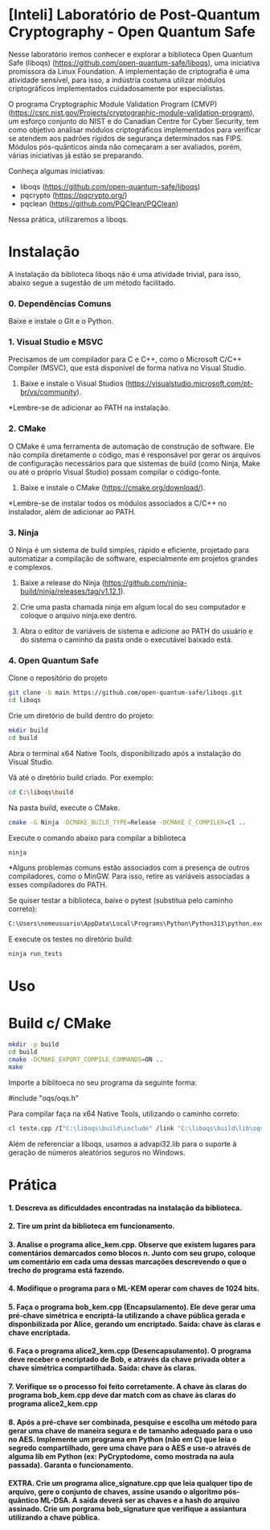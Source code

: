 # [Inteli] Laboratório de Post-Quantum Cryptography - Open Quantum Safe

Nesse laboratório iremos conhecer e explorar a biblioteca Open Quantum Safe (liboqs) (https://github.com/open-quantum-safe/liboqs), uma iniciativa promissora da Linux Foundation. A implementação de criptografia é uma atividade sensível, para isso, a indústria costuma utilizar módulos criptográficos implementados cuidadosamente por especialistas. 

O programa Cryptographic Module Validation Program (CMVP) (https://csrc.nist.gov/Projects/cryptographic-module-validation-program), um esforço conjunto do NIST e do Canadian Centre for Cyber Security, tem como objetivo analisar módulos criptográficos implementados para verificar se atendem aos padrões rígidos de segurança determinados nas FIPS. Módulos pós-quânticos ainda não começaram a ser avaliados, porém, várias iniciativas já estão se preparando. 

Conheça algumas iniciativas: 

- liboqs (https://github.com/open-quantum-safe/liboqs)
- pqcrypto (https://pqcrypto.org/)
- pqclean (https://github.com/PQClean/PQClean)

Nessa prática, utilizaremos a liboqs.

# Instalação

A instalação da biblioteca liboqs não é uma atividade trivial, para isso, abaixo segue a sugestão de um método facilitado. 

### 0. Dependências Comuns

Baixe e instale o Git e o Python.

### 1. Visual Studio e MSVC

Precisamos de um compilador para C e C++, como o Microsoft C/C++ Compiler (MSVC), que está disponível de forma nativa no Visual Studio.

1. Baixe e instale o Visual Studios (https://visualstudio.microsoft.com/pt-br/vs/community).

*Lembre-se de adicionar ao PATH na instalação. 

### 2. CMake

O CMake é uma ferramenta de automação de construção de software. Ele não compila diretamente o código, mas é responsável por gerar os arquivos de configuração necessários para que sistemas de build (como Ninja, Make ou até o próprio Visual Studio) possam compilar o código-fonte.

1. Baixe e instale o CMake (https://cmake.org/download/).

*Lembre-se de instalar todos os módulos associados a C/C++ no instalador, além de adicionar ao PATH. 

### 3. Ninja

O Ninja é um sistema de build simples, rápido e eficiente, projetado para automatizar a compilação de software, especialmente em projetos grandes e complexos.

1. Baixe a release do Ninja (https://github.com/ninja-build/ninja/releases/tag/v1.12.1).

2. Crie uma pasta chamada ninja em algum local do seu computador e coloque o arquivo ninja.exe dentro. 

3. Abra o editor de variáveis de sistema e adicione ao PATH do usuário e do sistema o caminho da pasta onde o executável baixado está. 

### 4. Open Quantum Safe

Clone o repositório do projeto

```bash
git clone -b main https://github.com/open-quantum-safe/liboqs.git
cd liboqs
```

Crie um diretório de build dentro do projeto:

```bash
mkdir build
cd build
```

Abra o terminal x64 Native Tools, disponibilizado após a instalação do Visual Studio. 

Vá até o diretório build criado. Por exemplo:

```bash
cd C:\liboqs\build
```

Na pasta build, execute o CMake.

```bash
cmake -G Ninja -DCMAKE_BUILD_TYPE=Release -DCMAKE_C_COMPILER=cl ..
```

Execute o comando abaixo para compilar a biblioteca

```bash
ninja
```

*Alguns problemas comuns estão associados com a presença de outros compiladores, como o MinGW. Para isso, retire as variáveis associadas a esses compiladores do PATH. 

Se quiser testar a biblioteca, baixe o pytest (substitua pelo caminho correto):

```bash
C:\Users\nomeusuario\AppData\Local\Programs\Python\Python313\python.exe -m pip install pytest pytest-xdist pyyaml
```

E execute os testes no diretório build:


```bash
ninja run_tests
```



# Uso

# Build c/ CMake

```sh
mkdir -p build
cd build
cmake -DCMAKE_EXPORT_COMPILE_COMMANDS=ON ..
make
```

Importe a biblitoeca no seu programa da seguinte forma:

#include "oqs/oqs.h"

Para compilar faça na x64 Native Tools, utilizando o caminho correto:

```bash
cl teste.cpp /I"C:\liboqs\build\include" /link "C:\liboqs\build\lib\oqs.lib" advapi32.lib
``` 

Além de referenciar a liboqs, usamos a advapi32.lib para o suporte à geração de números aleatórios seguros no Windows.

# Prática

#### 1. Descreva as dificuldades encontradas na instalação da biblioteca. 

#### 2. Tire um print da biblioteca em funcionamento. 

#### 3. Analise o programa alice_kem.cpp. Observe que existem lugares para comentários demarcados como blocos n. Junto com seu grupo, coloque um comentário em cada uma dessas marcações descrevendo o que o trecho do programa está fazendo. 

#### 4. Modifique o programa para o ML-KEM operar com chaves de 1024 bits. 

#### 5. Faça o programa bob_kem.cpp (Encapsulamento). Ele deve gerar uma pré-chave simétrica e encriptá-la utilizando a chave pública gerada e disponbilizada por Alice, gerando um encriptado. Saída: chave às claras e chave encriptada. 

#### 6. Faça o programa alice2_kem.cpp (Desencapsulamento). O programa deve receber o encriptado de Bob, e através da chave privada obter a chave simétrica compartilhada. Saída: chave às claras.

#### 7. Verifique se o processo foi feito corretamente. A chave às claras do programa bob_kem.cpp deve dar match com as chave às claras do programa alice2_kem.cpp

#### 8. Após a pré-chave ser combinada, pesquise e escolha um método para gerar uma chave de maneira segura e de tamanho adequado para o uso no AES. Implemente um programa em Python (não em C) que leia o segredo compartilhado, gere uma chave para o AES e use-o através de alguma lib em Python (ex: PyCryptodome, como mostrada na aula passada). Garanta o funcionamento.

#### EXTRA. Crie um programa alice_signature.cpp que leia qualquer tipo de arquivo, gere o conjunto de chaves, assine usando o algoritmo pós-quântico ML-DSA. A saída deverá ser as chaves e a hash do arquivo assinado. Crie um porgrama bob_signature que verifique a assiantura utilizando a chave pública. 
